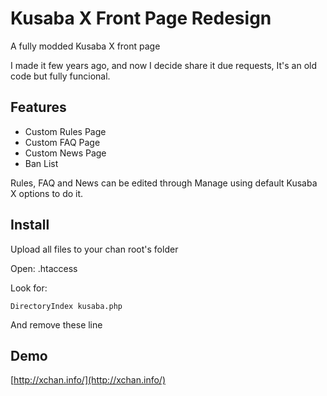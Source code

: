 Kusaba X Front Page Redesign
============================

A fully modded Kusaba X front page

I made it few years ago, and now I decide share it due requests, It's an old code but fully funcional.

Features
--------

* Custom Rules Page
* Custom FAQ Page
* Custom News Page
* Ban List

Rules, FAQ and News can be edited through Manage using default Kusaba X options to do it.

Install
-------

Upload all files to your chan root's folder

Open: .htaccess

Look for: 

``DirectoryIndex kusaba.php``

And remove these line

Demo
----

[http://xchan.info/](http://xchan.info/)